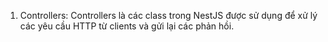 1. Controllers: Controllers là các class trong NestJS được sử dụng để xử lý các yêu cầu HTTP từ clients và gửi lại các phản hồi.
